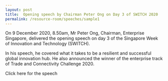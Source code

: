 ```yaml
---
layout: post
title:  Opening speech by Chairman Peter Ong on Day 3 of SWITCH 2020
permalink: /resource-room/speeches/sample1
---
```

On 9 December 2020, 8.50am, Mr Peter Ong, Chairman, Enterprise Singapore, delivered the opening speech on day 3 of the Singapore Week of Innovation and Technology (SWITCH).

In his speech, he covered what it takes to be a resilient and successful global innovation hub. He also announced the winner of the enterprise track of Trade and Connectivity Challenge 2020.

Click here for the speech
